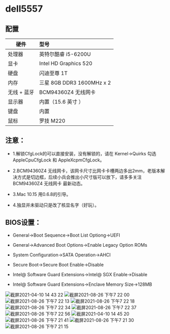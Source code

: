 # dell5557 

## 配置

硬件  | 型号
---  | :--
处理器 | 英特尔酷睿 i5-6200U
显卡 |Intel HD Graphics 520
硬盘  |	 闪迪至尊 1T 
内存  |	三星 8GB DDR3 1600MHz x 2
无线 + 蓝牙 | BCM94360Z4 无线网卡
显示器 | 内置（15.6 英寸 ）
键盘  |	内置
鼠标  |	罗技 M220

## 注意：

* 1.解锁CfgLock的可以直接安装，没有解锁的，请在 Kernel->Quirks 勾选 AppleCpuCfgLock 和 AppleXcpmCfgLock。

* 2.BCM94360Z4 无线网卡，该网卡尺寸比网卡卡槽两边多出2mm，老版本解决方式是切边框，后续小兵会推出小尺寸版可以放下，请多多关注 BCM94360Z4 无线网卡 最新动态。

* 3.Mac 10.15 用0.6.8的引导。 

* 4.独显并未驱动只是改了核显名字（好玩）。 

## BIOS设置：

* General->Boot Sequence->Boot List Optiong->UEFI
  
* General->Advanced Boot Options->Enable Legacy Option ROMs

* System Configuration->SATA Operation->AHCI

* Secure Boot->Secure Boot Enable->Disable

* Intel@ Software Guard Extensions->Intel@ SGX Enable->Disable

* Intel@ Software Guard Extensions->Enclave Memory Size->128MB



![截屏2021-04-10 14 43 22](https://user-images.githubusercontent.com/45564110/114261205-f0311b80-9a0b-11eb-8369-cd277fa743c9.png)
![截屏2021-08-26 下午7 22 00](https://user-images.githubusercontent.com/45564110/130954912-6635894e-9685-4cdd-8ea4-91d8d226ab9e.png)
![截屏2021-08-26 下午7 22 13](https://user-images.githubusercontent.com/45564110/130954947-7835b3c7-6f73-440c-8344-0b921ec68e06.png)
![截屏2021-08-26 下午7 22 18](https://user-images.githubusercontent.com/45564110/130954965-6035128a-f9e4-404f-951e-9f3bc29eec73.png)
![截屏2021-08-26 下午7 22 34](https://user-images.githubusercontent.com/45564110/130954980-ba331ca5-69c4-4422-876e-cfb9de30016a.png)
![截屏2021-08-26 下午7 22 37](https://user-images.githubusercontent.com/45564110/130954989-7e143ed8-f63f-4ae9-864a-5dafde29b599.png)
![截屏2021-08-26 下午7 22 56](https://user-images.githubusercontent.com/45564110/130954994-8b522dd5-48a8-403b-b225-94091690e503.png)
![截屏2021-04-10 14 45 20](https://user-images.githubusercontent.com/45564110/114261244-1b1b6f80-9a0c-11eb-9d0d-ad7ed3a6901f.png)
![截屏2021-08-26 下午7 21 41](https://user-images.githubusercontent.com/45564110/130955060-27574818-0768-468c-ac15-35d35ccd4364.png)
![截屏2021-08-26 下午7 21 30](https://user-images.githubusercontent.com/45564110/130955076-7c64dd02-2a82-4ed4-9c3a-18316590388d.png)
![截屏2021-08-26 下午7 21 15](https://user-images.githubusercontent.com/45564110/130955087-1ac091be-cf20-4e1d-b75f-50fda5a26b1f.png)

